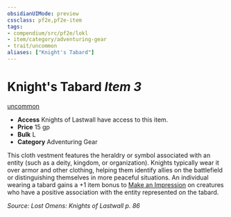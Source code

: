 ```yaml
---
obsidianUIMode: preview
cssclass: pf2e,pf2e-item
tags:
- compendium/src/pf2e/lokl
- item/category/adventuring-gear
- trait/uncommon
aliases: ["Knight's Tabard"]
---
```

# Knight's Tabard *Item 3*  
[uncommon](rules/traits/uncommon.md)  

- **Access** Knights of Lastwall have access to this item.
- **Price** 15 gp
- **Bulk** L
- **Category** Adventuring Gear

This cloth vestment features the heraldry or symbol associated with an entity (such as a deity, kingdom, or organization). Knights typically wear it over armor and other clothing, helping them identify allies on the battlefield or distinguishing themselves in more peaceful situations. An individual wearing a tabard gains a +1 item bonus to [Make an Impression](rules/actions/make-an-impression.md) on creatures who have a positive association with the entity represented on the tabard.

*Source: Lost Omens: Knights of Lastwall p. 86*